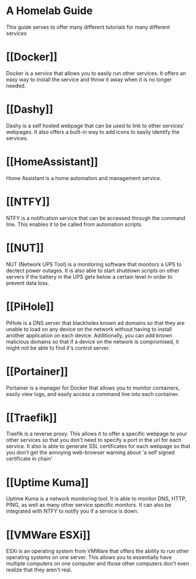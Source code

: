 A Homelab Guide
==
This guide serves to offer many different tutorials for many different services

[[Docker]]
==
Docker is a service that allows you to easily run other services.  It offers an easy way to install the service and throw it away when it is no longer needed.

[[Dashy]]
==
Dashy is a self hosted webpage that can be used to link to other services' webpages.  It also offers a built-in way to add icons to easily identify the services.

[[HomeAssistant]]
==
Home Assistant is a home automation and management service.

[[NTFY]]
==
NTFY is a notification service that can be accessed through the command line.  This enables it to be called from automation scripts.

[[NUT]]
==
NUT (Network UPS Tool) is a monitoring software that monitors a UPS to dectect power outages.  It is also able to start shutdown scripts on other servers if the battery in the UPS gets below a certain level in order to prevent data loss.

[[PiHole]]
==
PiHole is a DNS server that blackholes known ad domains so that they are unable to load on any device on the network without having to install another application on each device.  Additionally, you can add known malicious domains so that if a device on the network is compromised, it might not be able to find it's control server.

[[Portainer]]
==
Portainer is a manager for Docker that allows you to monitor containers, easily view logs, and easily access a command line into each container.

[[Traefik]]
==
Traefik is a reverse proxy.  This allows it to offer a specific webpage to your other services so that you don't need to specify a port in the url for each service.  It also is able to generate SSL certificates for each webpage so that you don't get the annoying web-browser warning about 'a self signed certificate in chain'

[[Uptime Kuma]]
==
Uptime Kuma is a network monitoring tool.  It is able to monitor DNS, HTTP, PING, as well as many other service specific monitors.  It can also be integrated with NTFY to notify you if a service is down.

[[VMWare ESXi]]
==
ESXi is an operating system from VMWare that offers the ability to run other operating systems on one server.  This allows you to essentially have multiple computers on one computer and those other computers don't even realize that they aren't real.